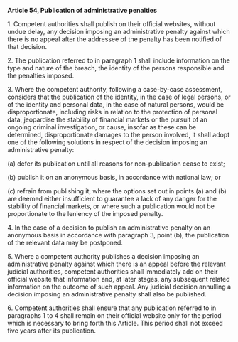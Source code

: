 **Article 54, Publication of administrative penalties**

  


1\. Competent authorities shall publish on their official websites, without undue delay, any decision imposing an administrative penalty against which there is no appeal after the addressee of the penalty has been notified of that decision.

  


2\. The publication referred to in paragraph 1 shall include information on the type and nature of the breach, the identity of the persons responsible and the penalties imposed.

  


3\. Where the competent authority, following a case-by-case assessment, considers that the publication of the identity, in the case of legal persons, or of the identity and personal data, in the case of natural persons, would be disproportionate, including risks in relation to the protection of personal data, jeopardise the stability of financial markets or the pursuit of an ongoing criminal investigation, or cause, insofar as these can be determined, disproportionate damages to the person involved, it shall adopt one of the following solutions in respect of the decision imposing an administrative penalty:

(a) defer its publication until all reasons for non-publication cease to exist;

(b) publish it on an anonymous basis, in accordance with national law; or

(c) refrain from publishing it, where the options set out in points (a) and (b) are deemed either insufficient to guarantee a lack of any danger for the stability of financial markets, or where such a publication would not be proportionate to the leniency of the imposed penalty.

  


4\. In the case of a decision to publish an administrative penalty on an anonymous basis in accordance with paragraph 3, point (b), the publication of the relevant data may be postponed.

  


5\. Where a competent authority publishes a decision imposing an administrative penalty against which there is an appeal before the relevant judicial authorities, competent authorities shall immediately add on their official website that information and, at later stages, any subsequent related information on the outcome of such appeal. Any judicial decision annulling a decision imposing an administrative penalty shall also be published.

  


6\. Competent authorities shall ensure that any publication referred to in paragraphs 1 to 4 shall remain on their official website only for the period which is necessary to bring forth this Article. This period shall not exceed five years after its publication.